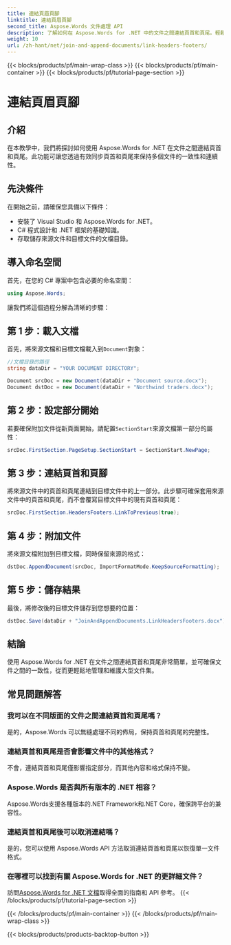```yaml
---
title: 連結頁眉頁腳
linktitle: 連結頁眉頁腳
second_title: Aspose.Words 文件處理 API
description: 了解如何在 Aspose.Words for .NET 中的文件之間連結頁首和頁尾。輕鬆確保一致性和格式完整性。
weight: 10
url: /zh-hant/net/join-and-append-documents/link-headers-footers/
---
```


{{< blocks/products/pf/main-wrap-class >}}
{{< blocks/products/pf/main-container >}}
{{< blocks/products/pf/tutorial-page-section >}}

# 連結頁眉頁腳

## 介紹

在本教學中，我們將探討如何使用 Aspose.Words for .NET 在文件之間連結頁首和頁尾。此功能可讓您透過有效同步頁首和頁尾來保持多個文件的一致性和連續性。

## 先決條件

在開始之前，請確保您具備以下條件：

- 安裝了 Visual Studio 和 Aspose.Words for .NET。
- C# 程式設計和 .NET 框架的基礎知識。
- 存取儲存來源文件和目標文件的文檔目錄。

## 導入命名空間

首先，在您的 C# 專案中包含必要的命名空間：

```csharp
using Aspose.Words;
```

讓我們將這個過程分解為清晰的步驟：

## 第 1 步：載入文檔

首先，將來源文檔和目標文檔載入到`Document`對象：

```csharp
//文檔目錄的路徑
string dataDir = "YOUR DOCUMENT DIRECTORY";

Document srcDoc = new Document(dataDir + "Document source.docx");
Document dstDoc = new Document(dataDir + "Northwind traders.docx");
```

## 第 2 步：設定部分開始

若要確保附加文件從新頁面開始，請配置`SectionStart`來源文檔第一部分的屬性：

```csharp
srcDoc.FirstSection.PageSetup.SectionStart = SectionStart.NewPage;
```

## 第 3 步：連結頁首和頁腳

將來源文件中的頁首和頁尾連結到目標文件中的上一部分。此步驟可確保套用來源文件中的頁首和頁尾，而不會覆寫目標文件中的現有頁首和頁尾：

```csharp
srcDoc.FirstSection.HeadersFooters.LinkToPrevious(true);
```

## 第 4 步：附加文件

將來源文檔附加到目標文檔，同時保留來源的格式：

```csharp
dstDoc.AppendDocument(srcDoc, ImportFormatMode.KeepSourceFormatting);
```

## 第 5 步：儲存結果

最後，將修改後的目標文件儲存到您想要的位置：

```csharp
dstDoc.Save(dataDir + "JoinAndAppendDocuments.LinkHeadersFooters.docx");
```

## 結論

使用 Aspose.Words for .NET 在文件之間連結頁首和頁尾非常簡單，並可確保文件之間的一致性，從而更輕鬆地管理和維護大型文件集。

## 常見問題解答

### 我可以在不同版面的文件之間連結頁首和頁尾嗎？
是的，Aspose.Words 可以無縫處理不同的佈局，保持頁首和頁尾的完整性。

### 連結頁首和頁尾是否會影響文件中的其他格式？
不會，連結頁首和頁尾僅影響指定部分，而其他內容和格式保持不變。

### Aspose.Words 是否與所有版本的 .NET 相容？
Aspose.Words支援各種版本的.NET Framework和.NET Core，確保跨平台的兼容性。

### 連結頁首和頁尾後可以取消連結嗎？
是的，您可以使用 Aspose.Words API 方法取消連結頁首和頁尾以恢復單一文件格式。

### 在哪裡可以找到有關 Aspose.Words for .NET 的更詳細文件？
訪問[Aspose.Words for .NET 文檔](https://reference.aspose.com/words/net/)取得全面的指南和 API 參考。
{{< /blocks/products/pf/tutorial-page-section >}}

{{< /blocks/products/pf/main-container >}}
{{< /blocks/products/pf/main-wrap-class >}}

{{< blocks/products/products-backtop-button >}}
